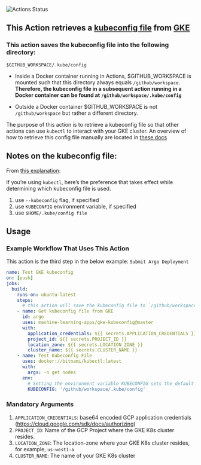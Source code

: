 ![Actions Status](https://github.com/machine-learning-apps/gke-kubeconfig/workflows/Integration%20Test/badge.svg)

## This Action retrieves a [kubeconfig file](https://kubernetes.io/docs/tasks/access-application-cluster/configure-access-multiple-clusters/) from [GKE](https://cloud.google.com/kubernetes-engine/)

### This action saves the kubeconfig file into the following directory:

`$GITHUB_WORKSPACE/.kube/config`

- Inside a Docker container running in Actions, $GITHUB_WORKSPACE is mounted such that this directory always equals `/github/workspace`. **Therefore, the kubeconfig file in a subsequent action running in a Docker container can be found at `/github/workspace/.kube/config`**

- Outside a Docker container $GITHUB_WORKSPACE is not `/github/workspace` but rather a different directory.  

The purpose of this action is to retrieve a kubeconfig file so that other actions can use `kubectl` to interact with your GKE cluster.  An overview of how to retrieve this config file manually are located in [these docs](https://cloud.google.com/kubernetes-engine/docs/how-to/cluster-access-for-kubectl)


## Notes on the kubeconfig file:

From [this explanation](https://ahmet.im/blog/mastering-kubeconfig/):

If you’re using `kubectl`, here’s the preference that takes effect while determining which kubeconfig file is used.

1. use `--kubeconfig` flag, if specified
2. use `KUBECONFIG` environment variable, if specified
3. use `$HOME/.kube/config file`


## Usage

### Example Workflow That Uses This Action

This action is the third step in the below example: `Submit Argo Deployment`

```yaml
name: Test GKE kubeconfig
on: [push]
jobs:
  build:
    runs-on: ubuntu-latest
    steps:
      # this action will save the kubeconfig file to `/github/workspace/.kube/config`, which is visible to subsequent steps.
    - name: Get kubeconfig file from GKE
      id: argo
      uses: machine-learning-apps/gke-kubeconfig@master
      with:
        application_credentials: ${{ secrets.APPLICATION_CREDENTIALS }}
        project_id: ${{ secrets.PROJECT_ID }}
        location_zone: ${{ secrets.LOCATION_ZONE }}
        cluster_name: ${{ secrets.CLUSTER_NAME }}
    - name: Test Kubeconfig File
      uses: docker://bitnami/kubectl:latest
      with:
        args: -n get nodes
      env:
        # Setting the environment variable KUBECONFIG sets the default config file that kubectl looks for.
        KUBECONFIG: '/github/workspace/.kube/config'
```

### Mandatory Arguments

1. `APPLICATION_CREDENTIALS`: base64 encoded GCP application credentials (https://cloud.google.com/sdk/docs/authorizing)
2. `PROJECT_ID`: Name of the GCP Project where the GKE K8s cluster resides. 
3. `LOCATION_ZONE`: The location-zone where your GKE K8s cluster resides, for example, `us-west1-a`
4. `CLUSTER_NAME`: The name of your GKE K8s cluster